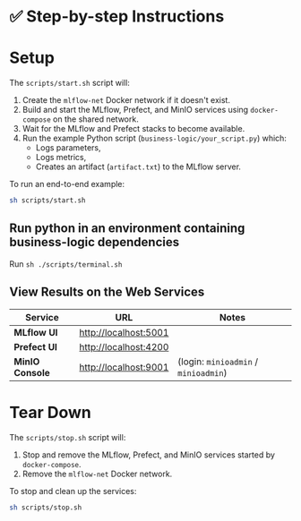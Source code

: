 # ✅ Step-by-step Instructions

# Setup
The `scripts/start.sh` script will:
1. Create the `mlflow-net` Docker network if it doesn't exist.
2. Build and start the MLflow, Prefect, and MinIO services using `docker-compose` on the shared network.
3. Wait for the MLflow and Prefect stacks to become available.
4. Run the example Python script (`business-logic/your_script.py`) which:
    - Logs parameters, 
    - Logs metrics, 
    - Creates an artifact (`artifact.txt`) to the MLflow server.

To run an end-to-end example:

```bash
sh scripts/start.sh
```
## Run python in an environment containing business-logic dependencies
Run `sh ./scripts/terminal.sh` 

## View Results on the Web Services
| Service            | URL                                              | Notes                                |
|--------------------|--------------------------------------------------|--------------------------------------|
| **MLflow UI**      | [http://localhost:5001](http://localhost:5001)   |                                      |
| **Prefect UI**     | [http://localhost:4200](http://localhost:4200)   |                                      |
| **MinIO Console**  | [http://localhost:9001](http://localhost:9001)   | (login: `minioadmin` / `minioadmin`) |

# Tear Down

The `scripts/stop.sh` script will:
1. Stop and remove the MLflow, Prefect, and MinIO services started by `docker-compose`.
2. Remove the `mlflow-net` Docker network.

To stop and clean up the services:

```bash
sh scripts/stop.sh
```
